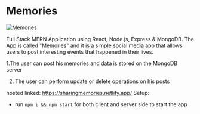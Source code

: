 # Memories

![Memories](https://i.ibb.co/Z8Y0CJv/Screenshot-2020-10-30-at-11-10-04.png)

Full Stack MERN Application using React, Node.js, Express & MongoDB. The App is called "Memories" and it is a simple social media app that allows users to post interesting events that happened in their lives.

1.The user can post his memories and data is stored on the MongoDB server

2. The user can perform update or delete operations on his posts

hosted linked: https://sharingmemories.netlify.app/
Setup:
- run ```npm i && npm start``` for both client and server side to start the app
